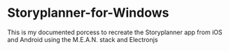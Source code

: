 # Storyplanner-for-Windows
This is my documented porcess to recreate the Storyplanner app from iOS and Android using the M.E.A.N. stack and Electronjs
